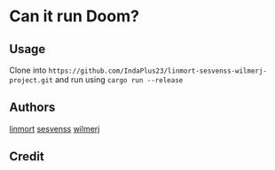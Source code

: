 # Can it run Doom?

## Usage

Clone into ```https://github.com/IndaPlus23/linmort-sesvenss-wilmerj-project.git``` and run using ```cargo run --release```

## Authors

[linmort](https://github.com/LinusMortberg)
[sesvenss](https://github.com/SEBBSITER)
[wilmerj](https://github.com/wilmerjohansen)

## Credit